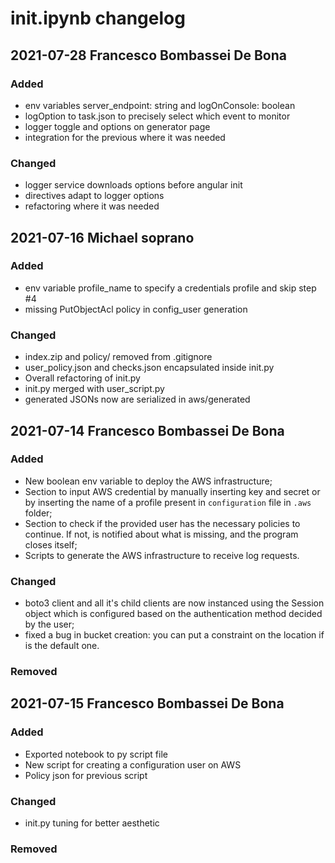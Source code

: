 # init.ipynb changelog

## 2021-07-28 Francesco Bombassei De Bona

### Added

- env variables server_endpoint: string and logOnConsole: boolean
- logOption to task.json to precisely select which event to monitor
- logger toggle and options on generator page
- integration for the previous where it was needed

### Changed

- logger service downloads options before angular init
- directives adapt to logger options
- refactoring where it was needed

## 2021-07-16 Michael soprano

### Added

- env variable profile_name to specify a credentials profile and skip step #4
- missing PutObjectAcl policy in config_user generation

### Changed

- index.zip and policy/ removed from .gitignore
- user_policy.json and checks.json encapsulated inside init.py
- Overall refactoring of init.py
- init.py merged with user_script.py
- generated JSONs now are serialized in aws/generated

## 2021-07-14 Francesco Bombassei De Bona

### Added

- New boolean env variable to deploy the AWS infrastructure;
- Section to input AWS credential by manually inserting key and secret or by inserting the name of a profile present in `configuration` file in `.aws` folder;
- Section to check if the provided user has the necessary policies to continue. If not, is notified about what is missing, and the program closes itself;
- Scripts to generate the AWS infrastructure to receive log requests.

### Changed

- boto3 client and all it's child clients are now instanced using the Session object which is configured based on the authentication method decided by the user;
- fixed a bug in bucket creation: you can put a constraint on the location if is the default one.

### Removed

## 2021-07-15 Francesco Bombassei De Bona

### Added

- Exported notebook to py script file
- New script for creating a configuration user on AWS
- Policy json for previous script

### Changed

- init.py tuning for better aesthetic

### Removed
